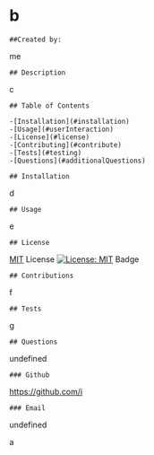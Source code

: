 # b

    ##Created by:

  me
  
    ## Description
  
  c
  
    ## Table of Contents
  
    -[Installation](#installation)
    -[Usage](#userInteraction)
    -[License](#license)
    -[Contributing](#contribute)
    -[Tests](#testing)
    -[Questions](#additionalQuestions)
    
    ## Installation

  d

    ## Usage
  
  e

    ## License

  [MIT](https://opensource.org/licenses/MIT) License
  [![License: MIT](https://img.shields.io/badge/License-MIT-yelloe.svg)](https://opensource.org/licenses/MIT) Badge

    ## Contributions
  
  f

    ## Tests

  g

    ## Questions

  undefined

    ### Github
  
  https://github.com/i

    ### Email

  undefined
   

  a
    